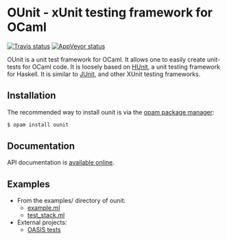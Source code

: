 OUnit - xUnit testing framework for OCaml
=========================================================================

[![Travis status][travis-img]][travis]
[![AppVeyor status][appveyor-img]][appveyor]

OUnit is a unit test framework for OCaml. It allows one to easily create
unit-tests for OCaml code. It is loosely based on [HUnit], a unit testing
framework for Haskell. It is similar to [JUnit], and other XUnit testing
frameworks.

[HUnit]:          http://hunit.sourceforge.net/
[JUnit]:          http://junit.org/
[travis]:         https://travis-ci.org/gildor478/ounit
[travis-img]:     https://travis-ci.org/gildor478/ounit.svg?branch=master
[appveyor]:       https://ci.appveyor.com/project/gildor478/ounit
[appveyor-img]:   https://ci.appveyor.com/api/projects/status/g86mhhc0dda25llx/branch/master?svg=true
[opam]:           https://opam.ocaml.org

Installation
------------

The recommended way to install ounit is via the [opam package manager][opam]:

```sh
$ opam install ounit
```

Documentation
-------------

API documentation is
[available online](https://gildor478.github.io/ounit).

Examples
--------

* From the examples/ directory of ounit:
  * [example.ml](examples/example.ml)
  * [test_stack.ml](examples/test_stack.ml)
* External projects:
  * [OASIS tests](https://github.com/ocaml/oasis/tree/master/test)

